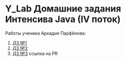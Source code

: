 
# Y_Lab Домашние задания Интенсива Java (IV поток)

Работы ученика Аркадия Парфёнова:

1. [ДЗ №1](https://github.com/Arcady555/YLabCarShopService/tree/master/homework_1)
2. [ДЗ №2](https://github.com/Arcady555/YLabCarShopService/tree/master/homework_2)
3. [ДЗ №3](https://github.com/Arcady555/YLabCarShopService/pull/3) ссылка на PR

